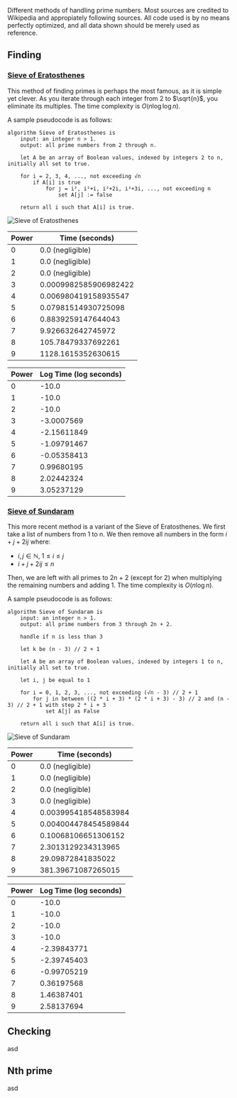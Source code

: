 Different methods of handling prime numbers. Most sources are credited to Wikipedia and appropiately following sources. All code used is by no means perfectly optimized, and all data shown should be merely used as reference.

## Finding

### [Sieve of Eratosthenes](https://en.wikipedia.org/wiki/Sieve_of_Eratosthenes)

This method of finding primes is perhaps the most famous, as it is simple yet clever. As you iterate through each integer from 2 to $\sqrt{n}$, you eliminate its multiples. The time complexity is $O(n \log{\log{n}})$.

A sample pseudocode is as follows:

```
algorithm Sieve of Eratosthenes is
    input: an integer n > 1.
    output: all prime numbers from 2 through n.

    let A be an array of Boolean values, indexed by integers 2 to n, initially all set to true.
    
    for i = 2, 3, 4, ..., not exceeding √n
        if A[i] is true
            for j = i², i²+i, i²+2i, i²+3i, ..., not exceeding n
                set A[j] := false

    return all i such that A[i] is true.
```

![Sieve of Eratosthenes](https://cdn.discordapp.com/attachments/905301278647783428/1087886676954722304/image.png)

| Power | Time (seconds)        |
| ----- | --------------------- |
| 0     | 0.0 (negligible)      |
| 1     | 0.0 (negligible)      |
| 2     | 0.0 (negligible)      |
| 3     | 0.0009982585906982422 |
| 4     | 0.006980419158935547  |
| 5     | 0.07981514930725098   |
| 6     | 0.8839259147644043    |
| 7     | 9.926632642745972     |
| 8     | 105.78479337692261    |
| 9     | 1128.1615352630615    |

| Power | Log Time (log seconds) |
| ----- | ---------------------- |
| 0     | -10.0                  |
| 1     | -10.0                  |
| 2     | -10.0                  |
| 3     | -3.0007569             |
| 4     | -2.15611849            |
| 5     | -1.09791467            |
| 6     | -0.05358413            |
| 7     | 0.99680195             |
| 8     | 2.02442324             |
| 9     | 3.05237129             |


### [Sieve of Sundaram](https://en.wikipedia.org/wiki/Sieve_of_Sundaram)

This more recent method is a variant of the Sieve of Eratosthenes. We first take a list of numbers from 1 to n. We then remove all numbers in the form $i + j + 2ij$ where:
* $i,j\in\mathbb{N},\ 1 \le i \le j$
* $i + j + 2ij \le n$

Then, we are left with all primes to 2n + 2 (except for 2) when multiplying the remaining numbers and adding 1. The time complexity is $O(n \log{n})$.

A sample pseudocode is as follows:

```
algorithm Sieve of Sundaram is
    input: an integer n > 1.
    output: all prime numbers from 3 through 2n + 2.

    handle if n is less than 3

    let k be (n - 3) // 2 + 1

    let A be an array of Boolean values, indexed by integers 1 to n, initially all set to true.
    
    let i, j be equal to 1

    for i = 0, 1, 2, 3, ..., not exceeding (√n - 3) // 2 + 1
        for j in between ((2 * i + 3) * (2 * i + 3) - 3) // 2 and (n - 3) // 2 + 1 with step 2 * i + 3
            set A[j] as False

    return all i such that A[i] is true.
```

![Sieve of Sundaram](https://cdn.discordapp.com/attachments/905301278647783428/1088078932307353670/image.png)

| Power | Time (seconds)        |
| ----- | --------------------- |
| 0     | 0.0 (negligible)      |
| 1     | 0.0 (negligible)      |
| 2     | 0.0 (negligible)      |
| 3     | 0.0 (negligible)      |
| 4     | 0.003995418548583984  |
| 5     | 0.004004478454589844  |
| 6     | 0.10068106651306152   |
| 7     | 2.3013129234313965    |
| 8     | 29.09872841835022     |
| 9     | 381.39671087265015    |

| Power | Log Time (log seconds) |
| ----- | ---------------------- |
| 0     | -10.0                  |
| 1     | -10.0                  |
| 2     | -10.0                  |
| 3     | -10.0                  |
| 4     | -2.39843771            |
| 5     | -2.39745403            |
| 6     | -0.99705219            |
| 7     | 0.36197568             |
| 8     | 1.46387401             |
| 9     | 2.58137694             |


## Checking

asd


## Nth prime

asd